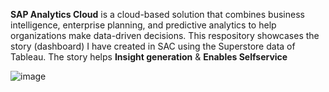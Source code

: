 
**SAP Analytics Cloud** is a cloud-based solution that combines business intelligence, enterprise planning, and predictive analytics to help organizations make data-driven decisions.
 This respository showcases the story (dashboard) I have created in SAC using the Superstore data of Tableau. 
 The story helps **Insight generation** & **Enables Selfservice**

 ![image](https://github.com/user-attachments/assets/ffc0edfe-831d-4265-abdd-3af444f3cae6)


